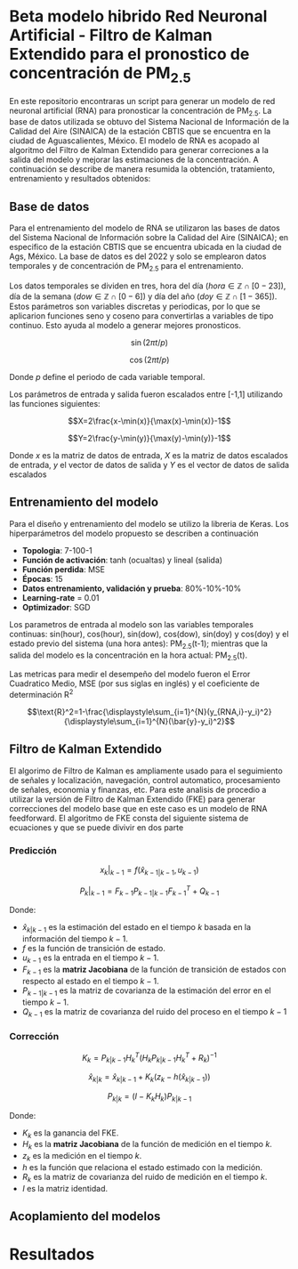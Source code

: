 # Beta modelo hibrido Red Neuronal Artificial - Filtro de Kalman Extendido para el pronostico de concentración de PM<sub>2.5

En este repositorio encontraras un script para generar un modelo de red neuronal artificial (RNA) para pronosticar la concentración de PM<sub>2.5</sub>. La base de datos utilizada se obtuvo del Sistema Nacional de Información de la Calidad del Aire (SINAICA) de la estación CBTIS que se encuentra en la ciudad de Aguascalientes, México. El modelo de RNA es acopado al algoritmo del Filtro de Kalman Extendido para generar correciones a la salida del modelo y mejorar las estimaciones de la concentración. A continuación se describe de manera resumida la obtención, tratamiento, entrenamiento y resultados obtenidos:

## Base de datos
Para el entrenamiento del modelo de RNA se utilizaron las bases de datos del Sistema Nacional de Información sobre la Calidad del Aire (SINAICA); en especifico de la estación CBTIS que se encuentra ubicada en la ciudad de Ags, México. La base de datos es del 2022 y solo se emplearon datos temporales y de concentración de PM<sub>2.5</sub> para el entrenamiento.

Los datos temporales se dividen en tres, hora del día ($hora \in \mathbb{Z} \cap [0-23]$), día de la semana ($dow \in \mathbb{Z} \cap [0-6]$) y día del año ($doy \in \mathbb{Z} \cap [1-365]$). Estos parámetros son variables discretas y periodicas, por lo que se aplicarion funciones seno y coseno para convertirlas a variables de tipo continuo. Esto ayuda al modelo a generar mejores pronosticos.

$$\sin(2\pi t/p)$$

$$\cos(2\pi t/p)$$

Donde $p$ define el periodo de cada variable temporal.

Los parámetros de entrada y salida fueron escalados entre [-1,1] utilizando las funciones siguientes:

$$X=2\frac{x-\min(x)}{\max(x)-\min(x)}-1$$

$$Y=2\frac{y-\min(y)}{\max(y)-\min(y)}-1$$

Donde $x$ es la matriz de datos de entrada, $X$ es la matriz de datos escalados de entrada, $y$ el vector de datos de salida y $Y$ es el vector de datos de salida escalados

## Entrenamiento del modelo
Para el diseño y entrenamiento del modelo se utilizo la libreria de Keras. Los hiperparámetros del modelo propuesto se describen a continuación

- **Topologia**: 7-100-1
- **Función de activación**: tanh (ocualtas) y lineal (salida)
- **Función perdida**: MSE
- **Épocas**: 15
- **Datos entrenamiento, validación y prueba**: 80%-10%-10%
- **Learning-rate** = 0.01
- **Optimizador**: SGD

Los parametros de entrada al modelo son las variables temporales continuas: sin(hour), cos(hour), sin(dow), cos(dow), sin(doy) y cos(doy) y el estado previo del sistema (una hora antes): PM<sub>2.5</sub>(t-1); mientras que la salida del modelo es la concentración en la hora actual: PM<sub>2.5</sub>(t).

Las metricas para medir el desempeño del modelo fueron el Error Cuadratico Medio, MSE (por sus siglas en inglés) y el coeficiente de determinación $\text{R}^2$

$$\text{R}^2=1-\frac{\displaystyle\sum_{i=1}^{N}(y_{RNA,i}-y_i)^2}{\displaystyle\sum_{i=1}^{N}(\bar{y}-y_i)^2}$$

$$$$

## Filtro de Kalman Extendido

El algorimo de Filtro de Kalman es ampliamente usado para el seguimiento de señales y localización, navegación, control automatico, procesamiento de señales, economia y finanzas, etc. Para este analisis de procedio a utilizar la versión de Filtro de Kalman Extendido (FKE) para generar correcciones del modelo base que en este caso es un modelo de RNA feedforward. El algoritmo de FKE consta del siguiente sistema de ecuaciones y que se puede divivir en dos parte

### Predicción

$$x_k|_ {k-1}=f(\hat{x}_ {k-1|k-1},u_{k-1})$$

$$P_k|_ {k-1}=F_{k-1}P_{k-1|k-1}F^T_{k-1}+Q_{k-1}$$

Donde:

- $\hat{x}_{k|k-1}$ es la estimación del estado en el tiempo $k$ basada en la información del tiempo $k-1$.
- $f$ es la función de transición de estado.
- $u_{k-1}$ es la entrada en el tiempo $k-1$.
- $F_{k-1}$ es la **matriz Jacobiana** de la función de transición de estados con respecto al estado en el tiempo $k-1$.
- $P_{k-1|k-1}$ es la matriz de covarianza de la estimación del error en el tiempo $k-1$.
- $Q_{k-1}$ es la matriz de covarianza del ruido del proceso en el tiempo $k-1$

### Corrección

$$K_k=P_{k|k-1}H^T_k(H_kP_{k|k-1}H^T_k+R_k)^{-1}$$

$$\hat{x}_ {k|k}=\hat{x}_ {k|k-1}+K_k(z_k-h(\hat{x}_{k|k-1}))$$

$$P_{k|k}=(I-K_kH_k)P_{k|k-1}$$

Donde:

- $K_k$ es la ganancia del FKE.
- $H_k$ es la **matriz Jacobiana** de la función de medición en el tiempo $k$.
- $z_k$ es la medición en el tiempo $k$.
- $h$ es la función que relaciona el estado estimado con la medición.
- $R_k$ es la matriz de covarianza del ruido de medición en el tiempo $k$.
- $I$ es la matriz identidad.

## Acoplamiento del modelos

# Resultados
